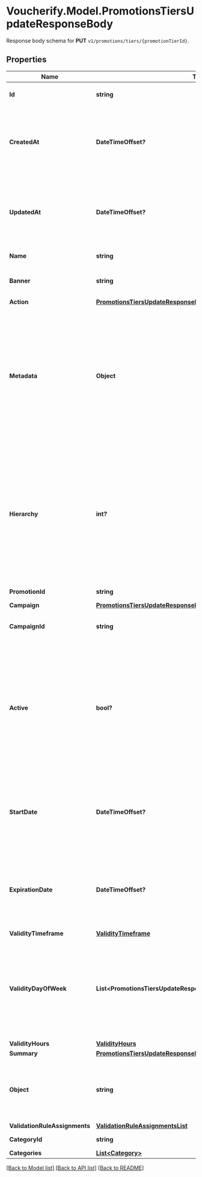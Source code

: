 # Voucherify.Model.PromotionsTiersUpdateResponseBody
Response body schema for **PUT** `v1/promotions/tiers/{promotionTierId}`.

## Properties

Name | Type | Description | Notes
------------ | ------------- | ------------- | -------------
**Id** | **string** | Unique promotion tier ID. | [optional] 
**CreatedAt** | **DateTimeOffset?** | Timestamp representing the date and time when the promotion tier was created. The value is shown in the ISO 8601 format. | [optional] 
**UpdatedAt** | **DateTimeOffset?** | Timestamp representing the date and time when the promotion tier was updated. The value is shown in the ISO 8601 format. | [optional] 
**Name** | **string** | Name of the promotion tier. | [optional] 
**Banner** | **string** | Text to be displayed to your customers on your website. | [optional] 
**Action** | [**PromotionsTiersUpdateResponseBodyAction**](PromotionsTiersUpdateResponseBodyAction.md) |  | [optional] 
**Metadata** | **Object** | The metadata object stores all custom attributes assigned to the promotion tier. A set of key/value pairs that you can attach to a promotion tier object. It can be useful for storing additional information about the promotion tier in a structured format. | [optional] 
**Hierarchy** | **int?** | The promotions hierarchy defines the order in which the discounts from different tiers will be applied to a customer&#39;s order. If a customer qualifies for discounts from more than one tier, discounts will be applied in the order defined in the hierarchy. | [optional] 
**PromotionId** | **string** | Promotion unique ID. | [optional] 
**Campaign** | [**PromotionsTiersUpdateResponseBodyCampaign**](PromotionsTiersUpdateResponseBodyCampaign.md) |  | [optional] 
**CampaignId** | **string** | Promotion tier&#39;s parent campaign&#39;s unique ID. | [optional] 
**Active** | **bool?** | A flag to toggle the promotion tier on or off. You can disable a promotion tier even though it&#39;s within the active period defined by the &#x60;start_date&#x60; and &#x60;expiration_date&#x60;.    - &#x60;true&#x60; indicates an *active* promotion tier - &#x60;false&#x60; indicates an *inactive* promotion tier | [optional] 
**StartDate** | **DateTimeOffset?** | Activation timestamp defines when the promotion tier starts to be active in ISO 8601 format. Promotion tier is *inactive before* this date.  | [optional] 
**ExpirationDate** | **DateTimeOffset?** | Activation timestamp defines when the promotion tier expires in ISO 8601 format. Promotion tier is *inactive after* this date.  | [optional] 
**ValidityTimeframe** | [**ValidityTimeframe**](ValidityTimeframe.md) |  | [optional] 
**ValidityDayOfWeek** | **List&lt;PromotionsTiersUpdateResponseBody.ValidityDayOfWeekEnum&gt;** | Integer array corresponding to the particular days of the week in which the voucher is valid.  - &#x60;0&#x60; Sunday - &#x60;1&#x60; Monday - &#x60;2&#x60; Tuesday - &#x60;3&#x60; Wednesday - &#x60;4&#x60; Thursday - &#x60;5&#x60; Friday - &#x60;6&#x60; Saturday | [optional] 
**ValidityHours** | [**ValidityHours**](ValidityHours.md) |  | [optional] 
**Summary** | [**PromotionsTiersUpdateResponseBodySummary**](PromotionsTiersUpdateResponseBodySummary.md) |  | [optional] 
**Object** | **string** | The type of the object represented by JSON. This object stores information about the promotion tier. | [optional] 
**ValidationRuleAssignments** | [**ValidationRuleAssignmentsList**](ValidationRuleAssignmentsList.md) |  | [optional] 
**CategoryId** | **string** | Promotion tier category ID. | [optional] 
**Categories** | [**List&lt;Category&gt;**](Category.md) |  | [optional] 

[[Back to Model list]](../README.md#documentation-for-models) [[Back to API list]](../README.md#documentation-for-api-endpoints) [[Back to README]](../README.md)

